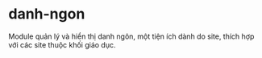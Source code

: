 danh-ngon
=========

Module quản lý và hiển thị danh ngôn, một tiện ích dành do site, thích hợp với các site thuộc khối giáo dục.
